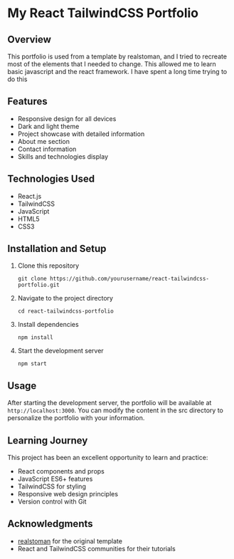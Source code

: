 # My React TailwindCSS Portfolio

## Overview
This portfolio is used from a template by realstoman, and I tried to recreate most of the elements that I needed to change. This allowed me to learn basic javascript and the react framework. I have spent a long time trying to do this

## Features
- Responsive design for all devices
- Dark and light theme
- Project showcase with detailed information
- About me section
- Contact information
- Skills and technologies display

## Technologies Used
- React.js
- TailwindCSS
- JavaScript
- HTML5
- CSS3

## Installation and Setup
1. Clone this repository
   ```
   git clone https://github.com/yourusername/react-tailwindcss-portfolio.git
   ```
2. Navigate to the project directory
   ```
   cd react-tailwindcss-portfolio
   ```
3. Install dependencies
   ```
   npm install
   ```
4. Start the development server
   ```
   npm start
   ```

## Usage
After starting the development server, the portfolio will be available at `http://localhost:3000`. You can modify the content in the src directory to personalize the portfolio with your information.

## Learning Journey
This project has been an excellent opportunity to learn and practice:
- React components and props
- JavaScript ES6+ features
- TailwindCSS for styling
- Responsive web design principles
- Version control with Git

## Acknowledgments
- [realstoman](https://github.com/realstoman) for the original template
- React and TailwindCSS communities for their tutorials